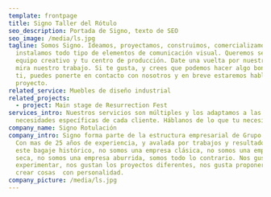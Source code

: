 ```yaml
---
template: frontpage
title: Signo Taller del Rótulo
seo_description: Portada de Signo, texto de SEO
seo_image: /media/ls.jpg
tagline: Somos Signo. Ideamos, proyectamos, construimos, comercializamos e
  instalamos todo tipo de elementos de comunicación visual. Queremos ser tu
  equipo creativo y tu centro de producción. Date una vuelta por nuestra web y
  mira nuestro trabajo. Si te gusta, y crees que podemos hacer algo bonito para
  ti, puedes ponerte en contacto con nosotros y en breve estaremos hablado de tu
  proyecto.
related_service: Muebles de diseño industrial
related_projects:
  - project: Main stage de Resurrection Fest
services_intro: Nuestros servicios son múltiples y los adaptamos a las
  necesidades específicas de cada cliente. Háblanos de lo que tu necesitas.
company_name: Signo Rotulación
company_intro: Signo forma parte de la estructura empresarial de Grupo Futures.
  Con mas de 25 años de experiencia, y avalada por trabajos y resultados. Pese a
  este bagaje histórico, no somos una empresa clásica, no somos una empresa
  seca, no somos una empresa aburrida, somos todo lo contrario. Nos gusta
  experimentar, nos gustan los proyectos diferentes, nos gusta proponer ideas y
  crear cosas  con personalidad.
company_picture: /media/ls.jpg
---
```

